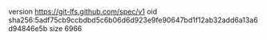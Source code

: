 version https://git-lfs.github.com/spec/v1
oid sha256:5adf75cb9ccbdbd5c6b06d6d923e9fe90647bd1f12ab32add6a13a6d94846e5b
size 6966
